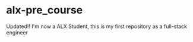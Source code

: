 # alx-pre_course
Updated!! I'm now a ALX Student, this is my first repository as a full-stack engineer
